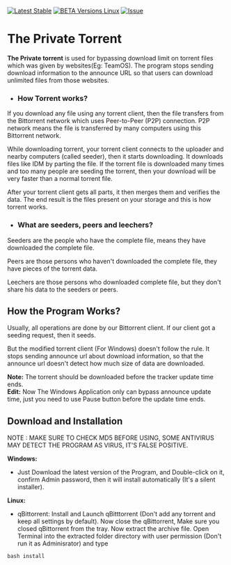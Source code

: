 [![Latest Stable](https://img.shields.io/github/downloads/biltudas1/the-private-torrent/total.svg?color=brightgreen&style=for-the-badge)](https://github.com/BiltuDas1/the-private-torrent/releases/latest)
[![BETA Versions Linux](https://img.shields.io/badge/Linux-BETA-critical?style=for-the-badge)](https://github.com/BiltuDas1/the-private-torrent/releases/tag/1.0.3)
[![Issue](https://img.shields.io/badge/Create-Issue-informational?style=for-the-badge)](https://github.com/BiltuDas1/the-private-torrent/issues/new/choose)
# The Private Torrent
**The Private torrent** is used for bypassing download limit on torrent files which was given by websites(Eg: TeamOS). The program stops sending download information to the announce URL so that users can download unlimited files from those websites.

* ### How Torrent works?
If you download any file using any torrent client, then the file transfers from the Bittorrent network which uses Peer-to-Peer (P2P) connection. P2P network means the file is transferred by many computers using this Bittorrent network.

While downloading torrent, your torrent client connects to the uploader and nearby computers (called seeder), then it starts downloading. It downloads files like IDM by parting the file. If the torrent file is downloaded many times and too many people are seeding the torrent, then your download will be very faster than a normal torrent file.

After your torrent client gets all parts, it then merges them and verifies the data. The end result is the files present on your storage and this is how torrent works.

* ### What are seeders, peers and leechers?  
Seeders are the people who have the complete file, means they have downloaded the complete file.

Peers are those persons who haven't downloaded the complete file, they have pieces of the torrent data.

Leechers are those persons who downloaded complete file, but they don't share his data to the seeders or peers.

## How the Program Works?  
Usually, all operations are done by our Bittorrent client. If our client got a seeding request, then it seeds.

But the modified torrent client (For Windows) doesn't follow the rule. It stops sending announce url about download information, so that the announce url doesn't detect how much size of data are downloaded.

**Note:** The torrent should be downloaded before the tracker update time ends.  
**Edit:** Now The Windows Application only can bypass announce update time, just you need to use Pause button before the update time ends.

## Download and Installation

NOTE : MAKE SURE TO CHECK MD5 BEFORE USING, SOME ANTIVIRUS MAY DETECT THE PROGRAM AS VIRUS, IT'S FALSE POSITIVE.

**Windows:**
* Just Download the latest version of the Program, and Double-click on it, confirm Admin password, then it will install automatically (It's a silent installer).

**Linux:**
* qBittorrent: Install and Launch qBitttorrent (Don't add any torrent and keep all settings by default). Now close the qBittorrent, Make sure you closed qBittorrent from the tray. Now extract the archive file. Open Terminal into the extracted folder directory with user permission (Don't run it as Adminisrator) and type  
```
bash install
```
